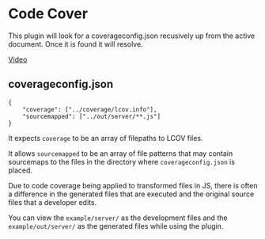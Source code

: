 # Code Cover

This plugin will look for a coverageconfig.json recusively up from the active document. Once it is found it will resolve.

[Video](https://www.youtube.com/watch?v=umXk8o_7Dss)

## coverageconfig.json

```
{
	"coverage": ["../coverage/lcov.info"],
	"sourcemapped": ["../out/server/**.js"]
}
```

It expects `coverage` to be an array of filepaths to LCOV files.

It allows `sourcemapped` to be an array of file patterns that may contain sourcemaps to the files in the directory where `coverageconfig.json` is placed.

Due to code coverage being applied to transformed files in JS, there is often a difference in the generated files that are executed and the original source files that a developer edits.

You can view the `example/server/` as the development files and the `example/out/server/` as the generated files while using the plugin.
